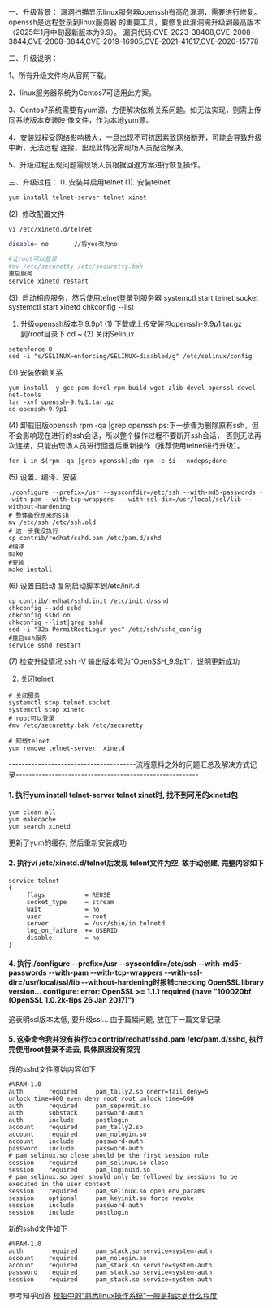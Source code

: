 
一、升级背景：
漏洞扫描显示linux服务器openssh有高危漏洞，需要进行修复。openssh是远程登录到linux服务器
的重要工具，要修复此漏洞需升级到最高版本（2025年1月中旬最新版本为9.9）。
漏洞代码:CVE-2023-38408,CVE-2008-3844,CVE-2008-3844,CVE-2019-16905,CVE-2021-41617,CVE-2020-15778


二、升级说明： 

 1、所有升级文件均从官网下载。 

 2、linux服务器系统为Centos7可适用此方案。 

 3、Centos7系统需要有yum源，方便解决依赖关系问题。如无法实现，则需上传同系统版本安装映 像文件，作为本地yum源。 

 4、安装过程受网络影响极大，一旦出现不可抗因素致网络断开，可能会导致升级中断，无法远程 连接，出现此情况需现场人员配合解决。 

 5、升级过程出现问题需现场人员根据回退方案进行恢复操作。


三、升级过程：
0. 安装并启用telnet
(1). 安装telnet
```sh
yum install telnet-server telnet xinet
```

(2). 修改配置文件
```sh
vi /etc/xinetd.d/telnet

disable= no       //将yes改为no
```
```sh
#让root可以登录
#mv /etc/securetty /etc/securetty.bak
重启服务
service xinetd restart
```

(3). 启动相应服务，然后使用telnet登录到服务器
systemctl start telnet.socket
systemctl start xinetd
chkconfig --list

1. 升级openssh版本到9.9p1
(1) 下载或上传安装包openssh-9.9p1.tar.gz到/root目录下
cd ~
(2) 关闭Selinux
```
setenforce 0 
sed -i "s/SELINUX=enforcing/SELINUX=disabled/g" /etc/selinux/config
```
(3) 安装依赖关系
```
yum install -y gcc pam-devel rpm-build wget zlib-devel openssl-devel net-tools
tar -xvf openssh-9.9p1.tar.gz
cd openssh-9.9p1
```

(4) 卸载旧版openssh
rpm -qa |grep openssh
ps:下一步骤为删除原有ssh，但不会影响现在进行的ssh会话，所以整个操作过程不要断开ssh会话，
否则无法再次连接，只能由现场人员进行回退后重新操作（推荐使用telnet进行升级）。
```
for i in $(rpm -qa |grep openssh);do rpm -e $i --nodeps;done
```


(5) 设置、编译、安装
```
./configure --prefix=/usr --sysconfdir=/etc/ssh --with-md5-passwords --with-pam --with-tcp-wrappers  --with-ssl-dir=/usr/local/ssl/lib --without-hardening
# 整体备份原来的ssh
mv /etc/ssh /etc/ssh.old
# 这一步我没执行
cp contrib/redhat/sshd.pam /etc/pam.d/sshd
#编译
make
#安装
make install
```

(6) 设置自启动
复制启动脚本到/etc/init.d
```
cp contrib/redhat/sshd.init /etc/init.d/sshd
chkconfig --add sshd
chkconfig sshd on
chkconfig --list|grep sshd
sed -i "32a PermitRootLogin yes" /etc/ssh/sshd_config
#重启ssh服务
service sshd restart
```

(7) 检查升级情况
ssh -V
输出版本号为“OpenSSH_9.9p1”，说明更新成功

2. 关闭telnet
```
# 关闭服务
systemctl stop telnet.socket
systemctl stop xinetd
# root可以登录
#mv /etc/securetty.bak /etc/securetty

# 卸载telnet
yum remove telnet-server  xinetd
```

---------------------------------------流程意料之外的问题汇总及解决方式记录--------------------------------------------------------
#### 1. 执行yum install telnet-server telnet xinet时, 找不到可用的xinetd包
```
yum clean all
yum makecache
yum search xinetd
```
更新了yum的缓存, 然后重新安装成功

#### 2. 执行vi /etc/xinetd.d/telnet后发现 telent文件为空, 故手动创建, 完整内容如下
```
service telnet
{
     flags           = REUSE
     socket_type     = stream
     wait            = no
     user            = root
     server          = /usr/sbin/in.telnetd
     log_on_failure  += USERID
     disable         = no
}
```

#### 4. 执行./configure --prefix=/usr --sysconfdir=/etc/ssh --with-md5-passwords --with-pam --with-tcp-wrappers  --with-ssl-dir=/usr/local/ssl/lib --without-hardening时报错checking OpenSSL library version... configure: error: OpenSSL >= 1.1.1 required (have "100020bf (OpenSSL 1.0.2k-fips  26 Jan 2017)")
这表明ssl版本太低, 要升级ssl... 由于篇幅问题, 放在下一篇文章记录


#### 5. 这条命令我并没有执行cp contrib/redhat/sshd.pam /etc/pam.d/sshd, 执行完使用root登录不进去, 具体原因没有探究
我的sshd文件原始内容如下
```
#%PAM-1.0
auth       required     pam_tally2.so onerr=fail deny=5 unlock_time=600 even_deny_root root_unlock_time=600
auth       required     pam_sepermit.so
auth       substack     password-auth
auth       include      postlogin
account    required     pam_tally2.so
account    required     pam_nologin.so
account    include      password-auth
password   include      password-auth
# pam_selinux.so close should be the first session rule
session    required     pam_selinux.so close
session    required     pam_loginuid.so
# pam_selinux.so open should only be followed by sessions to be executed in the user context
session    required     pam_selinux.so open env_params
session    optional     pam_keyinit.so force revoke
session    include      password-auth
session    include      postlogin
```
新的sshd文件如下
```
#%PAM-1.0
auth       required     pam_stack.so service=system-auth
account    required     pam_nologin.so
account    required     pam_stack.so service=system-auth
password   required     pam_stack.so service=system-auth
session    required     pam_stack.so service=system-auth
```

参考知乎回答 [校招中的“熟悉linux操作系统”一般是指达到什么程度](https://www.zhihu.com/question/517101428/answer/3041079679)

